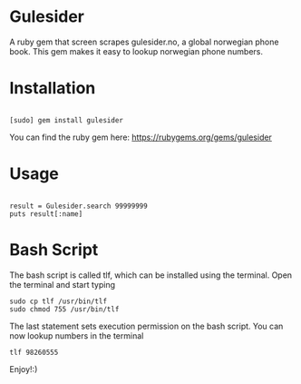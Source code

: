# Gulesider
A ruby gem that screen scrapes gulesider.no, a global norwegian phone book. This gem makes it easy to lookup norwegian phone numbers.

# Installation

```

[sudo] gem install gulesider

```

You can find the ruby gem here: https://rubygems.org/gems/gulesider

# Usage

```

result = Gulesider.search 99999999
puts result[:name]

```
# Bash Script

The bash script is called tlf, which can be installed using the terminal. Open the terminal and start typing

```
sudo cp tlf /usr/bin/tlf
sudo chmod 755 /usr/bin/tlf

```

The last statement sets execution permission on the bash script. You can now lookup numbers in the terminal

```
tlf 98260555
````

Enjoy!:)
